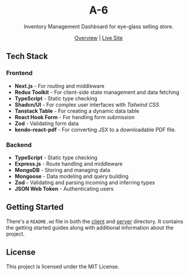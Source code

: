 <h1 align="center">
  A-6
</h1>

<p align="center">
 Inventory Management Dashboard for eye-glass selling store.
</p>

<div align="center">
  <a href="./NOTES.md">Overview</a>
  |
  <a href="https://a-6-by-johurul.vercel.app/" target="_blank">Live Site</a>
</div>

## Tech Stack
### Frontend
- **Next.js** - For routing and middleware
- **Redux Toolkit** - For client-side state management and data fetching
- **TypeScript** - Static type checking
- **Shadcn/UI** - For complex user interfaces with *Tailwind CSS*
- **Tanstack Table** - For creating a dynamic data table
- **React Hook Form** - For handling form submission
- **Zod** - Validating form data
- **kendo-react-pdf** - For converting JSX to a downloadable PDF file.
  
### Backend
- **TypeScript** - Static type checking
- **Express.js** - Route handling and middleware
- **MongoDB** - Storing and managing data
- **Mongoose** - Data modeling and query building
- **Zod** - Validating and parsing incoming and inferring types
- **JSON Web Token** - Authenticating users

## Getting Started
There's a `README.md` file in both the [client](./client) and [server](./server) directory. It contains the getting started guides along with additional information about the project.

## License
This project is licensed under the MIT License.
